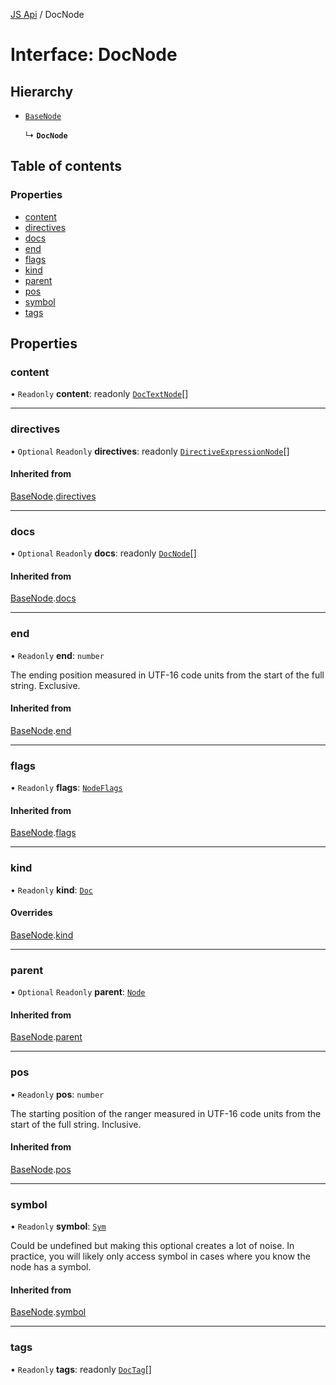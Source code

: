 [JS Api](../index.md) / DocNode

# Interface: DocNode

## Hierarchy

- [`BaseNode`](BaseNode.md)

  ↳ **`DocNode`**

## Table of contents

### Properties

- [content](DocNode.md#content)
- [directives](DocNode.md#directives)
- [docs](DocNode.md#docs)
- [end](DocNode.md#end)
- [flags](DocNode.md#flags)
- [kind](DocNode.md#kind)
- [parent](DocNode.md#parent)
- [pos](DocNode.md#pos)
- [symbol](DocNode.md#symbol)
- [tags](DocNode.md#tags)

## Properties

### content

• `Readonly` **content**: readonly [`DocTextNode`](DocTextNode.md)[]

___

### directives

• `Optional` `Readonly` **directives**: readonly [`DirectiveExpressionNode`](DirectiveExpressionNode.md)[]

#### Inherited from

[BaseNode](BaseNode.md).[directives](BaseNode.md#directives)

___

### docs

• `Optional` `Readonly` **docs**: readonly [`DocNode`](DocNode.md)[]

#### Inherited from

[BaseNode](BaseNode.md).[docs](BaseNode.md#docs)

___

### end

• `Readonly` **end**: `number`

The ending position measured in UTF-16 code units from the start of the
full string. Exclusive.

#### Inherited from

[BaseNode](BaseNode.md).[end](BaseNode.md#end)

___

### flags

• `Readonly` **flags**: [`NodeFlags`](../enums/NodeFlags.md)

#### Inherited from

[BaseNode](BaseNode.md).[flags](BaseNode.md#flags)

___

### kind

• `Readonly` **kind**: [`Doc`](../enums/SyntaxKind.md#doc)

#### Overrides

[BaseNode](BaseNode.md).[kind](BaseNode.md#kind)

___

### parent

• `Optional` `Readonly` **parent**: [`Node`](../index.md#node)

#### Inherited from

[BaseNode](BaseNode.md).[parent](BaseNode.md#parent)

___

### pos

• `Readonly` **pos**: `number`

The starting position of the ranger measured in UTF-16 code units from the
start of the full string. Inclusive.

#### Inherited from

[BaseNode](BaseNode.md).[pos](BaseNode.md#pos)

___

### symbol

• `Readonly` **symbol**: [`Sym`](Sym.md)

Could be undefined but making this optional creates a lot of noise. In practice,
you will likely only access symbol in cases where you know the node has a symbol.

#### Inherited from

[BaseNode](BaseNode.md).[symbol](BaseNode.md#symbol)

___

### tags

• `Readonly` **tags**: readonly [`DocTag`](../index.md#doctag)[]
